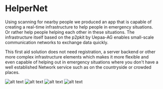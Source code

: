 # HelperNet

Using scanning for nearby people we produced an app that is capable of creating a real-time infrastructure to help people in emergency situations. Or rather help people helping each other in these situations. The infrastructure itself based on the p2pkit by Uepaa-AG enables small-scale communication networks to exchange data quickly. 

This first aid solution does not need registration, a server backend or other more complex infrastructure elements which makes it more flexible and even capable of helping out in emergency situations where you don't have a well established Network service such as on the countryside or crowded places.

![alt text](http://s12.postimg.org/j92xrcai5/firstpage.png "Home View of HelperNet")
![alt text](http://s23.postimg.org/z0dp2b1l7/emergency.png "Emergency View after you broadcasted an emergency message")
![alt text](http://s16.postimg.org/uj88xcab9/settings.png "Settings that individualize your broadcast and enable automatically calling an emergency number")
![alt text](http://s12.postimg.org/be1l40fn1/emergencybutton.png "To access the emergency function quickly and in any situation just pull down the notification menu and broadcast an emergency call")
